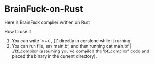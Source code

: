 # BrainFuck-on-Rust
Here is BrainFuck complier written on Rust

How to use it

1. You can write '>+<-,.[]' directly in conslone while it running
2. You can run file, 
  say main.bf, and then running cat main.bf | ./bf_compiler (assuming you've compiled the 'bf_compiler' code and placed the binary in the current directory).
